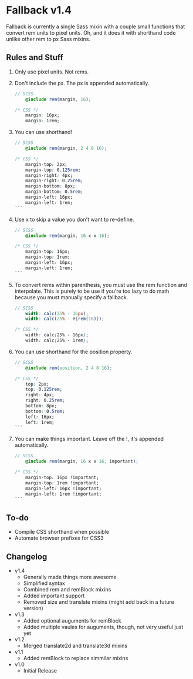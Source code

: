 # Fallback v1.4
Fallback is currently a single Sass mixin with a couple small functions that convert rem units to pixel units. Oh, and it does it with shorthand code unlike other rem to px Sass mixins.


## Rules and Stuff
1. Only use pixel units. Not rems.

2. Don't include the px. The px is appended automatically.
	```scss
	// SCSS
		@include rem(margin, 16);
	```
	```css
	/* CSS */
		margin: 16px;
		margin: 1rem;
	```

3. You can use shorthand!
	```scss
	// SCSS
		@include rem(margin, 2 4 8 16);
	```
	````css
	/* CSS */
		margin-top: 2px;
		margin-top: 0.125rem;
		margin-right: 4px;
		margin-right: 0.25rem;
		margin-bottom: 8px;
		margin-bottom: 0.5rem;
		margin-left: 16px;
		margin-left: 1rem;
	```

4. Use x to skip a value you don't want to re-define.
	```scss
	// SCSS
		@include rem(margin, 16 x x 16);
	```
	````css
	/* CSS */
		margin-top: 16px;
		margin-top: 1rem;
		margin-left: 16px;
		margin-left: 1rem;
	```

5. To convert rems within parenthesis, you must use the rem function and interpolate. This is purely to be use if you're too lazy to do math because you must manually specify a fallback.
	```scss
	// SCSS
		width: calc(25% - 16px);
		width: calc(25% - #{rem(16)});
	```
	```css
	/* CSS */
		width: calc(25% - 16px);
		width: calc(25% - 1rem);
	```

6. You can use shorthand for the position property.
	```scss
	// SCSS
		@include rem(position, 2 4 8 16);
	```
	````css
	/* CSS */
		top: 2px;
		top: 0.125rem;
		right: 4px;
		right: 0.25rem;
		bottom: 8px;
		bottom: 0.5rem;
		left: 16px;
		left: 1rem;
	```

7. You can make things important. Leave off the !, it's appended automatically.
	```scss
	// SCSS
		@include rem(margin, 16 x x 16, important);
	```
	````css
	/* CSS */
		margin-top: 16px !important;
		margin-top: 1rem !important;
		margin-left: 16px !important;
		margin-left: 1rem !important;
	```


## To-do
+ Compile CSS shorthand when possible
+ Automate browser prefixes for CSS3

## Changelog
+ v1.4
	+ Generally made things more awesome
	+ Simplified syntax
	+ Combined rem and remBlock mixins
	+ Added important support
	+ Removed size and translate mixins (might add back in a future version)
+ v1.3
	+ Added optional auguments for remBlock
	+ Added multiple vaules for auguments, though, not very useful just yet
+ v1.2
	+ Merged translate2d and translate3d mixins
+ v1.1
	+ Added remBlock to replace simmilar mixins
+ v1.0
	+ Initial Release
